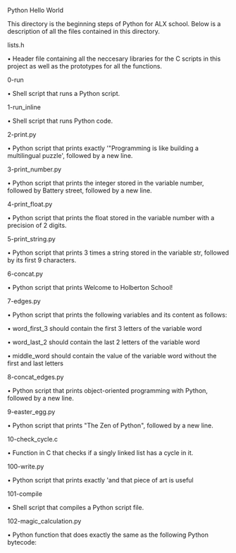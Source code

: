 Python Hello World

This directory is the beginning steps of Python for ALX school. Below is a description of all the files contained in this directory.

lists.h

•	Header file containing all the neccesary libraries for the C scripts in this project as well as the prototypes for all the functions.

0-run

•	Shell script that runs a Python script.

1-run_inline

•	Shell script that runs Python code.

2-print.py

•	Python script that prints exactly '"Programming is like building a multilingual puzzle', followed by a new line.

3-print_number.py

•	Python script that prints the integer stored in the variable number, followed by Battery street, followed by a new line.

4-print_float.py

•	Python script that prints the float stored in the variable number with a precision of 2 digits.

5-print_string.py

•	Python script that prints 3 times a string stored in the variable str, followed by its first 9 characters.

6-concat.py

•	Python script that prints Welcome to Holberton School!

7-edges.py

•	Python script that prints the following variables and its content as follows:

•	word_first_3 should contain the first 3 letters of the variable word

•	word_last_2 should contain the last 2 letters of the variable word

•	middle_word should contain the value of the variable word without the first and last letters

8-concat_edges.py

•	Python script that prints object-oriented programming with Python, followed by a new line.

9-easter_egg.py

•	Python script that prints "The Zen of Python", followed by a new line.

10-check_cycle.c

•	Function in C that checks if a singly linked list has a cycle in it.

100-write.py

•	Python script that prints exactly 'and that piece of art is useful 



101-compile

•	Shell script that compiles a Python script file.

102-magic_calculation.py

•	Python function that does exactly the same as the following Python bytecode:




